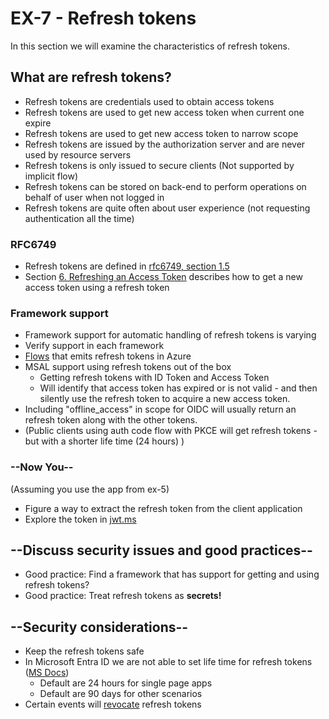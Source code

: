 # EX-7 - Refresh tokens

In this section we will examine the characteristics of refresh tokens.

## What are refresh tokens?

* Refresh tokens are credentials used to obtain access tokens
* Refresh tokens are used to get new access token when current one expire
* Refresh tokens are used to get new access token to narrow scope
* Refresh tokens are issued by the authorization server and are never used by resource servers
* Refresh tokens is only issued to secure clients (Not supported by implicit flow)
* Refresh tokens can be stored on back-end to perform operations on behalf of user when not logged in
* Refresh tokens are quite often about user experience (not requesting authentication all the time)

### RFC6749

* Refresh tokens are defined in [rfc6749, section 1.5](https://tools.ietf.org/html/rfc6749#section-1.5)
* Section [6.  Refreshing an Access Token](https://datatracker.ietf.org/doc/html/rfc6749#section-6) describes how to get a new access token using a refresh token

### Framework support

* Framework support for automatic handling of refresh tokens is varying
* Verify support in each framework
* [Flows](https://docs.microsoft.com/nb-no/azure/active-directory/develop/msal-authentication-flows#how-each-flow-emits-tokens-and-codes) that emits refresh tokens in Azure
* MSAL support using refresh tokens out of the box
  * Getting refresh tokens with ID Token and Access Token
  * Will identify that access token has expired or is not valid - and then silently use the refresh token to acquire a new access token.
* Including "offline_access" in scope for OIDC will usually return an refresh token along with the other tokens.
* (Public clients using auth code flow with PKCE will get refresh tokens - but with a shorter life time (24 hours) )

### --Now You--

(Assuming you use the app from ex-5)

* Figure a way to extract the refresh token from the client application
* Explore the token in [jwt.ms](https://jwt.ms)

## --Discuss security issues and good practices--

* Good practice: Find a framework that has support for getting and using refresh tokens?
* Good practice: Treat refresh tokens as **secrets!**

## --Security considerations--

* Keep the refresh tokens safe
* In Microsoft Entra ID we are not able to set life time for refresh tokens ([MS Docs](https://learn.microsoft.com/en-us/azure/active-directory/develop/refresh-tokens))
  * Default are 24 hours for single page apps
  * Default are 90 days for other scenarios
* Certain events will [revocate](https://learn.microsoft.com/en-us/azure/active-directory/develop/refresh-tokens#revocation) refresh tokens
